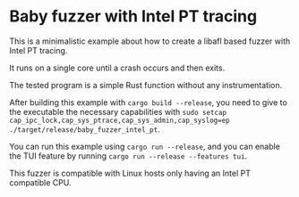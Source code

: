 # Baby fuzzer with Intel PT tracing

This is a minimalistic example about how to create a libafl based fuzzer with Intel PT tracing.

It runs on a single core until a crash occurs and then exits.

The tested program is a simple Rust function without any instrumentation.

After building this example with `cargo build --release`, you need to give to the executable the necessary capabilities 
with `sudo setcap cap_ipc_lock,cap_sys_ptrace,cap_sys_admin,cap_syslog=ep ./target/release/baby_fuzzer_intel_pt`.

You can run this example using `cargo run --release`, and you can enable the TUI feature by running
`cargo run --release --features tui`.

This fuzzer is compatible with Linux hosts only having an Intel PT compatible CPU.
